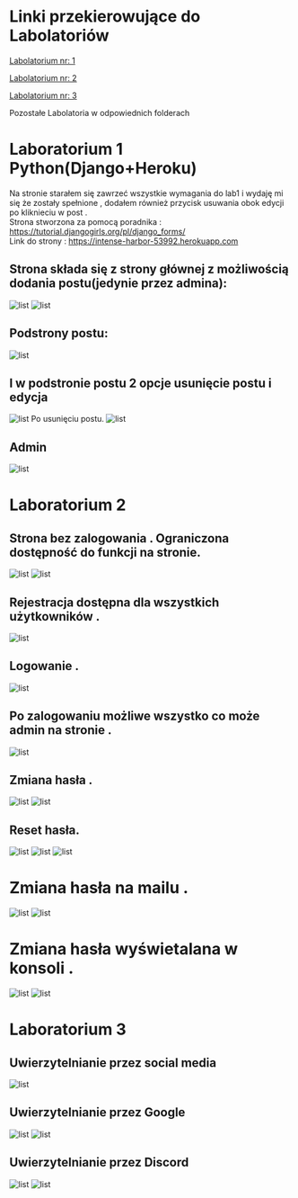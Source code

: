 # Linki przekierowujące do Labolatoriów 

<p><a href="#Lab1">Labolatorium nr: 1</a></p>
<p><a href="#Lab2">Labolatorium nr: 2</a></p>
<p><a href="#Lab3">Labolatorium nr: 3</a></p>
<p>Pozostałe Labolatoria w odpowiednich folderach</p>
<a id="Lab1"></a></p>

# Laboratorium 1 Python(Django+Heroku)
Na stronie starałem się zawrzeć wszystkie wymagania do lab1 i wydaję mi się że zostały spełnione , dodałem również przycisk usuwania obok edycji po kliknieciu w post .
<br>
Strona stworzona za pomocą poradnika :
https://tutorial.djangogirls.org/pl/django_forms/
<br>
Link do strony :
https://intense-harbor-53992.herokuapp.com
<br>
## Strona składa się z strony głównej z możliwością dodania postu(jedynie przez admina):
![list](blog/static/Scr/1.PNG "Start")
![list](blog/static/Scr/3.PNG "Start")
## Podstrony postu:
![list](blog/static/Scr/2.PNG "Start")
## I w podstronie postu 2 opcje usunięcie postu i edycja 
![list](blog/static/Scr/5.PNG "Start")
Po usunięciu postu.
![list](blog/static/Scr/6.PNG "Start")
## Admin
![list](blog/static/Scr/4.PNG "Start")

<a id="Lab2"></a>
# Laboratorium 2 

## Strona bez zalogowania . Ograniczona dostępność do funkcji na stronie.

![list](blog/static/Scr/7.PNG "Start")
![list](blog/static/Scr/8.PNG "Start")
## Rejestracja dostępna dla wszystkich użytkowników .

![list](blog/static/Scr/9.PNG "Start")
## Logowanie .

![list](blog/static/Scr/10.PNG "Start")
## Po zalogowaniu możliwe wszystko co może admin na stronie .

![list](blog/static/Scr/11.PNG "Start")
## Zmiana hasła .

![list](blog/static/Scr/12.PNG "Start")
![list](blog/static/Scr/13.PNG "Start")
## Reset hasła.

![list](blog/static/Scr/19.PNG "Start")
![list](blog/static/Scr/14.PNG "Start")
![list](blog/static/Scr/15.PNG "Start")

<h1>Zmiana hasła na mailu .</h1>

![list](blog/static/Scr/17.PNG "Start")
![list](blog/static/Scr/18.PNG "Start")

<h1>Zmiana hasła wyświetalana w konsoli .</h1>

![list](blog/static/Scr/20.PNG "Start")
![list](blog/static/Scr/21.PNG "Start")

<a id="Lab3"></a>
# Laboratorium 3 

## Uwierzytelnianie przez social media

![list](blog/static/Scr/22.PNG "Start")

## Uwierzytelnianie przez Google

![list](blog/static/Scr/23.PNG "Start")
![list](blog/static/Scr/24.PNG "Start")

## Uwierzytelnianie przez Discord

![list](blog/static/Scr/25.PNG "Start")
![list](blog/static/Scr/26.PNG "Start")


